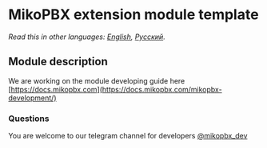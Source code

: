 # MikoPBX extension module template #

*Read this in other languages: [English](README.md), [Русский](README.ru.md).*

## Module description ##

We are working on the module developing guide here [https://docs.mikopbx.com](https://docs.mikopbx.com/mikopbx-development/)


### Questions ###
You are welcome to our telegram channel for developers [@mikopbx_dev](https://t.me/joinchat/AAPn5xSqZIpQnNnCAa3bBw)
